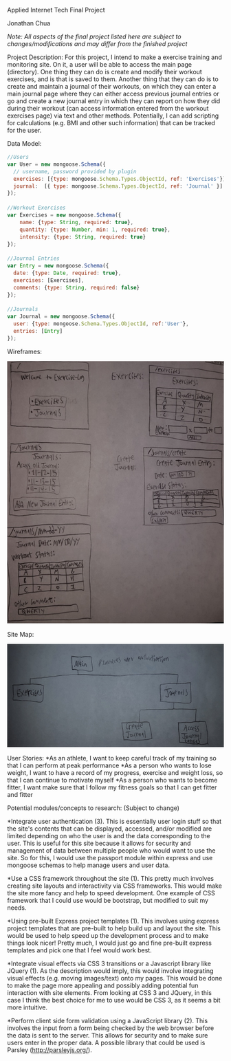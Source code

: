 Applied Internet Tech Final Project


Jonathan Chua


*Note: All aspects of the final project listed here are subject to changes/modifications and may differ from the finished project*



Project Description:
	For this project, I intend to make a exercise training and monitoring site. On it, a user will be able to access the main page (directory). One thing they can do is create and modify their workout exercises, and is that is saved to them. Another thing that they can do is to create and maintain a journal of their workouts, on which they can enter a main journal page where they can either access previous journal entries or go and create a new journal entry in which they can report on how they did during their workout (can access information entered from the workout exercises page) via text and other methods. Potentially, I can add scripting for calculations (e.g. BMI and other such information) that can be tracked for the user.



Data Model:

```javascript
//Users
var User = new mongoose.Schema({
  // username, password provided by plugin
  exercises: [{type: mongoose.Schema.Types.ObjectId, ref: 'Exercises'}],
  journal:  [{ type: mongoose.Schema.Types.ObjectId, ref: 'Journal' }]
});

//Workout Exercises
var Exercises = new mongoose.Schema({
    name: {type: String, required: true},
    quantity: {type: Number, min: 1, required: true},
    intensity: {type: String, required: true}
});

//Journal Entries
var Entry = new mongoose.Schema({
  date: {type: Date, required: true},
  exercises: [Exercises],
  comments: {type: String, required: false}
});

//Journals
var Journal = new mongoose.Schema({
  user: {type: mongoose.Schema.Types.ObjectId, ref:'User'},
  entries: [Entry]
});
```



Wireframes:

![Wireframe:](/docs/img/wireframe.png)



Site Map:

![Site Map:](/docs/img/sitemap.png)



User Stories:
*As an athlete, I want to keep careful track of my training so that I can perform at peak performance
*As a person who wants to lose weight, I want to have a record of my progress, exercise and weight loss, so that I can continue to motivate myself
*As a person who wants to become fitter, I want make sure that I follow my fitness goals so that I can get fitter and fitter



Potential modules/concepts to research: (Subject to change)

*Integrate user authentication (3). This is essentially user login stuff so that the site's contents that can be displayed, accessed, and/or modified are limited depending on who the user is and the data corresponding to the user. This is useful for this site because it allows for security and management of data between multiple people who would want to use the site. So for this, I would use the passport module within express and use mongoose schemas to help manage users and user data.

*Use a CSS framework throughout the site (1). This pretty much involves creating site layouts and interactivity via CSS frameworks. This would make the site more fancy and help to speed development. One example of CSS framework that I could use would be bootstrap, but modified to suit my needs.

*Using pre-built Express project templates (1). This involves using express project templates that are pre-built to help build up and layout the site. This would be used to help speed up the development process and to make things look nicer! Pretty much, I would just go and fine pre-built express templates and pick one that I feel would work best.

*Integrate visual effects via CSS 3 transitions or a Javascript library like JQuery (1). As the description would imply, this would involve integrating visual effects (e.g. moving images/text) onto my pages. This would be done to make the page more appealing and possibly adding potential fun interaction with site elements. From looking at CSS 3 and JQuery, in this case I think the best choice for me to use would be CSS 3, as it seems a bit more intuitive. 

*Perform client side form validation using a JavaScript library (2). This involves the input from a form being checked by the web browser before the data is sent to the server. This allows for security and to make sure users enter in the proper data. A possible library that could be used is Parsley (http://parsleyjs.org/).


